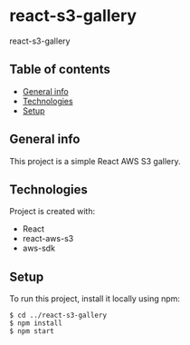 
# react-s3-gallery
react-s3-gallery

## Table of contents
* [General info](#general-info)
* [Technologies](#technologies)
* [Setup](#setup)

## General info
This project is a simple React AWS S3 gallery.

## Technologies
Project is created with:
* React
* react-aws-s3
* aws-sdk
  
## Setup
To run this project, install it locally using npm:
```
$ cd ../react-s3-gallery
$ npm install
$ npm start
```

